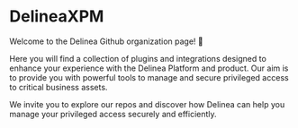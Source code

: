 # DelineaXPM

Welcome to the Delinea Github organization page! 👋

Here you will find a collection of plugins and integrations designed to enhance your experience with the Delinea Platform and product.
Our aim is to provide you with powerful tools to manage and secure privileged access to critical business assets.

We invite you to explore our repos and discover how Delinea can help you manage your privileged access securely and efficiently.
